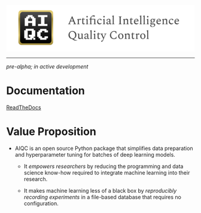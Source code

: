 ![AIQC (wide)](/docs/images/aiqc_logo_wide_black_docs.png)

---
*pre-alpha; in active development*

# Documentation

[ReadTheDocs](https://aiqc.readthedocs.io/)

# Value Proposition

* AIQC is an open source Python package that simplifies data preparation and hyperparameter tuning for batches of deep learning models.

  * It *empowers researchers* by reducing the programming and data science know-how required to integrate machine learning into their research.

  * It makes machine learning less of a black box by *reproducibly recording experiments* in a file-based database that requires no configuration.
